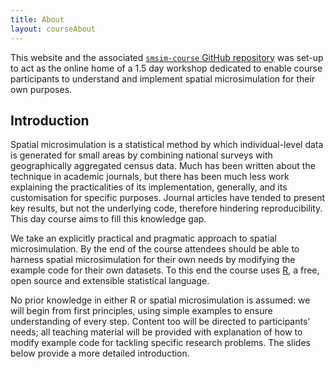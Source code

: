 ```yaml
---
title: About
layout: courseAbout
---
```


This website and the associated [`smsim-course` GitHub repository](https://github.com/Robinlovelace/smsim-course)
was set-up to act as the online home of a 1.5 day workshop dedicated to enable course participants to 
understand and implement spatial microsimulation for their own purposes. 

## Introduction
Spatial microsimulation is a statistical method by which individual-level data is generated for small areas by combining national surveys with geographically aggregated census data. Much has been written about the technique in academic journals, but there has been much less work explaining the practicalities of its implementation, generally, and its customisation for specific purposes.  Journal articles have tended to present key results, but not the underlying code, therefore hindering reproducibility. This day course aims to fill this knowledge gap.

We take an explicitly practical and pragmatic approach to spatial microsimulation. By the end of the course attendees should be able to harness spatial microsimulation for their own needs by modifying the example code for their own datasets. To this end the course uses [R](http://www.r-project.org/), a free, open source and extensible statistical language.

No prior knowledge in either R or spatial microsimulation is assumed: we will begin from first principles, using simple examples to ensure understanding of every step. Content too will be directed to participants' needs; all teaching material will be provided with explanation of how to modify example code for tackling specific research problems. The slides below provide a more detailed introduction.

<script async class="speakerdeck-embed" data-id="50385010b7ff0131c8ae22d978a77c84" data-ratio="1.33333333333333" src="//speakerdeck.com/assets/embed.js"></script>

